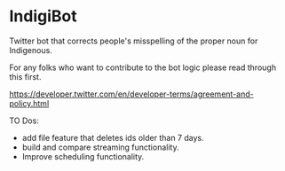 # IndigiBot
Twitter bot that corrects people's misspelling of the proper noun for Indigenous.

For any folks who want to contribute to the bot logic please read through this first.

https://developer.twitter.com/en/developer-terms/agreement-and-policy.html


TO Dos:

- add file feature that deletes ids older than 7 days.
- build and compare streaming functionality.
- Improve scheduling functionality.
